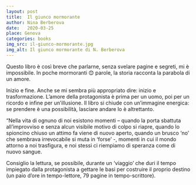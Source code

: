 ```yaml
---
layout: post
title:  Il giunco mormorante
author: Nina Berberova
date:   2020-03-25
place: Genova
categories: books
img_src: il-giunco-mormorante.jpg
img_alt: Il giunco mormorante di N. Berberova
---
```

Questo libro è così breve che parlarne, senza svelare pagine e segreti, mi è impossibile. In poche mormoranti 😊 parole, la storia racconta la parabola di un amore. 

Inizio e fine. Anche se mi sembra più appropriato dire: inizio e trasformazione. L’amore della protagonista è prima per un uomo, poi per un ricordo e infine per un’illusione. Il libro si chiude con un’immagine energica: se prendere è una possibilità, lasciare andare lo è altrettanto. 

“Nella vita di ognuno di noi esistono momenti – quando la porta sbattuta all’improvviso e senza alcun visibile motivo di colpo si riapre, quando lo spioncino chiuso un attimo fa viene di nuovo aperto, quando un brusco ‘no’ che sembrava irrevocabile si muta in ‘forse’ -, momenti in cui il mondo attorno a noi trasfigura, e noi stessi ci riempiamo di speranza come di nuovo sangue. 

Consiglio la lettura, se possibile, durante un ‘viaggio’ che duri il tempo impiegato dalla protagonista a gettare le basi per costruire il proprio destino (un paio d’ore in tempo-lettore, 79 pagine in tempo-scrittore).